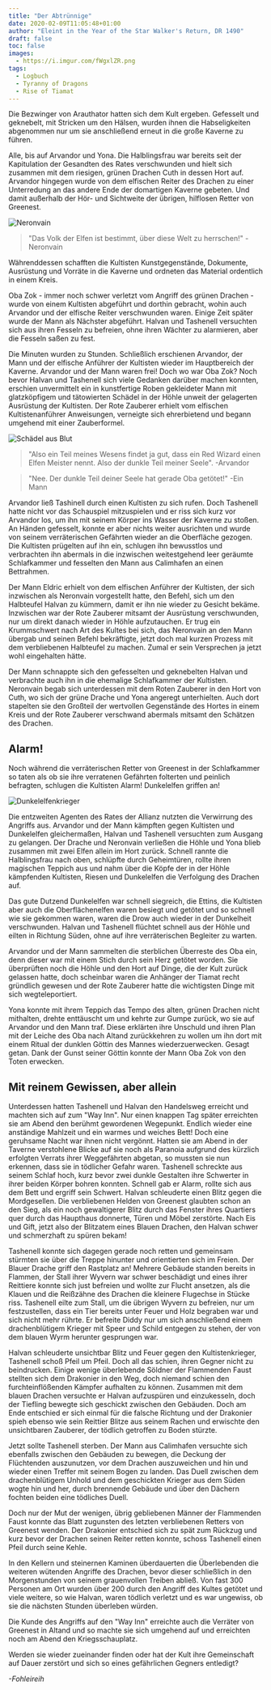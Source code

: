 ```yaml
---
title: "Der Abtrünnige"
date: 2020-02-09T11:05:48+01:00
author: "Eleint in the Year of the Star Walker's Return, DR 1490"
draft: false
toc: false
images:
  - https://i.imgur.com/fWgxlZR.png
tags: 
  - Logbuch
  - Tyranny of Dragons
  - Rise of Tiamat
---
```


Die Bezwinger von Arauthator hatten sich dem Kult ergeben. Gefesselt und geknebelt, mit Stricken um den Hälsen, wurden ihnen die Habseligkeiten abgenommen nur um sie anschließend erneut in die große Kaverne zu führen.

Alle, bis auf Arvandor und Yona. Die Halblingsfrau war bereits seit der Kapitulation der Gesandten des Rates verschwunden und hielt sich zusammen mit dem riesigen, grünen Drachen Cuth in dessen Hort auf. Arvandor hingegen wurde von dem elfischen Reiter des Drachen zu einer Unterredung an das andere Ende der domartigen Kaverne gebeten. Und damit außerhalb der Hör- und Sichtweite der übrigen, hilflosen Retter von Greenest.

![Neronvain](https://i.imgur.com/O4PiLMZ.png)

> "Das Volk der Elfen ist bestimmt, über diese Welt zu herrschen!" -Neronvain

Währenddessen schafften die Kultisten Kunstgegenstände, Dokumente, Ausrüstung und Vorräte in die Kaverne und ordneten das Material ordentlich in einem Kreis.

Oba Zok - immer noch schwer verletzt vom Angriff des grünen Drachen - wurde von einem Kultisten abgeführt und dorthin gebracht, wohin auch Arvandor und der elfische Reiter verschwunden waren. Einige Zeit später wurde der Mann als Nächster abgeführt. Halvan und Tashenell versuchten sich aus ihren Fesseln zu befreien, ohne ihren Wächter zu alarmieren, aber die Fesseln saßen zu fest.

Die Minuten wurden zu Stunden. Schließlich erschienen Arvandor, der Mann und der elfische Anführer der Kultisten  wieder im Hauptbereich der Kaverne. Arvandor und der Mann waren frei! Doch wo war Oba Zok? Noch bevor Halvan und Tashenell sich viele Gedanken darüber machen konnten, erschien unvermittelt ein in kunstfertige Roben gekleideter Mann mit glatzköpfigem und tätowierten Schädel in der Höhle unweit der gelagerten Ausrüstung der Kultisten. Der Rote Zauberer erhielt vom elfischen Kultistenanführer Anweisungen, verneigte sich ehrerbietend und begann umgehend mit einer Zauberformel.

![Schädel aus Blut](https://i.imgur.com/fWgxlZR.png)

> "Also ein Teil meines Wesens findet ja gut, dass ein Red Wizard einen Elfen Meister nennt. Also der dunkle Teil meiner Seele". -Arvandor

> "Nee. Der dunkle Teil deiner Seele hat gerade Oba getötet!" -Ein Mann

Arvandor ließ Tashinell durch einen Kultisten zu sich rufen. Doch Tashenell hatte nicht vor das Schauspiel mitzuspielen und er riss sich kurz vor Arvandor los, um ihn mit seinem Körper ins Wasser der Kaverne zu stoßen. An Händen gefesselt, konnte er aber nichts weiter ausrichten und wurde von seinem verräterischen Gefährten wieder an die Oberfläche gezogen. Die Kultisten prügelten auf ihn ein, schlugen ihn bewusstlos und verbrachten ihn abermals in die inzwischen weitestgehend leer geräumte Schlafkammer und fesselten den Mann aus Calimhafen an einen Bettrahmen.

Der Mann Eldric erhielt von dem elfischen Anführer der Kultisten, der sich inzwischen als Neronvain vorgestellt hatte, den Befehl, sich um den Halbteufel Halvan zu kümmern, damit er ihn nie wieder zu Gesicht bekäme. Inzwischen war der Rote Zauberer mitsamt der Ausrüstung verschwunden, nur um direkt danach wieder in Höhle aufzutauchen. Er trug ein Krummschwert nach Art des Kultes bei sich, das Neronvain an den Mann übergab und seinen Befehl bekräftigte, jetzt doch mal kurzen Prozess mit dem verbliebenen Halbteufel zu machen. Zumal er sein Versprechen ja jetzt wohl eingehalten hätte.

Der Mann schnappte sich den gefesselten und geknebelten Halvan und verbrachte auch ihn in die ehemalige Schlafkammer der Kultisten. Neronvain begab sich unterdessen mit dem Roten Zauberer in den Hort von Cuth, wo sich der grüne Drache und Yona angeregt unterhielten. Auch dort stapelten sie den Großteil der wertvollen Gegenstände des Hortes in einem Kreis und der Rote Zauberer verschwand abermals mitsamt den Schätzen des Drachen.

## Alarm!

Noch während die verräterischen Retter von Greenest in der Schlafkammer so taten als ob sie ihre verratenen Gefährten folterten und peinlich befragten, schlugen die Kultisten Alarm! Dunkelelfen griffen an!

![Dunkelelfenkrieger](https://i.imgur.com/TOL8IqC.png)

Die entzweiten Agenten des Rates der Allianz nutzten die Verwirrung des Angriffs aus. Arvandor und der Mann kämpften gegen Kultisten und Dunkelelfen gleichermaßen, Halvan und Tashenell versuchten zum Ausgang zu gelangen. Der Drache und Neronvain verließen die Höhle und Yona blieb zusammen mit zwei Elfen allein im Hort zurück. Schnell rannte die Halblingsfrau nach oben, schlüpfte durch Geheimtüren, rollte ihren magischen Teppich aus und nahm über die Köpfe der in der Höhle kämpfenden Kultisten, Riesen und Dunkelelfen die Verfolgung des Drachen auf.

Das gute Dutzend Dunkelelfen war schnell siegreich, die Ettins, die Kultisten aber auch die Oberflächenelfen waren besiegt und getötet und so schnell wie sie gekommen waren, waren die Drow auch wieder in der Dunkelheit verschwunden. Halvan und Tashenell flüchtet schnell aus der Höhle und eilten in Richtung Süden, ohne auf ihre verräterischen Begleiter zu warten.

Arvandor und der Mann sammelten die sterblichen Überreste des Oba ein, denn dieser war mit einem Stich durch sein Herz getötet worden. Sie überprüften noch die Höhle und den Hort auf Dinge, die der Kult zurück gelassen hatte, doch scheinbar waren die Anhänger der Tiamat recht gründlich gewesen und der Rote Zauberer hatte die wichtigsten Dinge mit sich wegteleportiert.

Yona konnte mit ihrem Teppich das Tempo des alten, grünen Drachen nicht mithalten, drehte enttäuscht um und kehrte zur Gumpe zurück, wo sie auf Arvandor und den Mann traf. Diese erklärten ihre Unschuld und ihren Plan mit der Leiche des Oba nach Altand zurückkehren zu wollen um ihn dort mit einem Ritual der dunklen Göttin des Mannes wiederzuerwecken. Gesagt getan. Dank der Gunst seiner Göttin konnte der Mann Oba Zok von den Toten erwecken.

## Mit reinem Gewissen, aber allein

Unterdessen hatten Tashenell und Halvan den Handelsweg erreicht und machten sich auf zum "Way Inn". Nur einen knappen Tag später erreichten sie am Abend den berühmt gewordenen Wegepunkt. Endlich wieder eine anständige Mahlzeit und ein warmes und weiches Bett! Doch eine geruhsame Nacht war ihnen nicht vergönnt. Hatten sie am Abend in der Taverne verstohlene Blicke auf sie noch als Paranoia aufgrund des kürzlich erfolgten Verrats ihrer Weggefährten abgetan, so mussten sie nun erkennen, dass sie in tödlicher Gefahr waren. Tashenell schreckte aus seinem Schlaf hoch, kurz bevor zwei dunkle Gestalten ihre Schwerter in ihrer beiden Körper bohren konnten. Schnell gab er Alarm, rollte sich aus dem Bett und ergriff sein Schwert. Halvan schleuderte einen Blitz gegen die Mordgesellen. Die verbliebenen Helden von Greenest glaubten schon an den Sieg, als ein noch gewaltigerer Blitz  durch das Fenster ihres Quartiers quer durch das Haupthaus donnerte, Türen und Möbel zerstörte. Nach Eis und Gift, jetzt also der Blitzatem eines Blauen Drachen, den Halvan schwer und schmerzhaft zu spüren bekam!

Tashenell konnte sich dagegen gerade noch retten und gemeinsam stürmten sie über die Treppe hinunter und orientierten sich im Freien. Der Blauer Drache griff den Rastplatz an! Mehrere Gebäude standen bereits in Flammen, der Stall ihrer Wyvern war schwer beschädigt und eines ihrer Reittiere konnte sich just befreien und wollte zur Flucht ansetzen, als die Klauen und die Reißzähne des Drachen die kleinere Flugechse in Stücke riss. Tashenell eilte zum Stall, um die übrigen Wyvern zu befreien, nur um festzustellen, dass ein Tier bereits unter Feuer und Holz begraben war und sich nicht mehr rührte. Er befreite Diddy nur um sich anschließend einem drachenblütigem Krieger mit Speer und Schild entgegen zu stehen, der von dem blauen Wyrm herunter gesprungen war.

Halvan schleuderte unsichtbar Blitz und Feuer gegen den Kultistenkrieger, Tashenell schoß Pfeil um Pfeil. Doch all das schien, ihren Gegner nicht zu beindrucken. Einige wenige überlebende Söldner der Flammenden Faust stellten sich dem Drakonier in den Weg, doch niemand schien den furchteinflößenden Kämpfer aufhalten zu können. Zusammen mit dem blauen Drachen versuchte er Halvan aufzuspüren und einzukesseln, doch der Tiefling bewegte sich geschickt zwischen den Gebäuden. Doch am Ende entschied er sich einmal für die falsche Richtung und der Drakonier spieh ebenso wie sein Reittier Blitze aus seinem Rachen und erwischte den unsichtbaren Zauberer, der tödlich getroffen zu Boden stürzte.

Jetzt sollte Tashenell sterben. Der Mann aus Calimhafen versuchte sich ebenfalls zwischen den Gebäuden zu bewegen, die Deckung der Flüchtenden auszunutzen, vor dem Drachen auszuweichen und hin und wieder einen Treffer mit seinem Bogen zu landen. Das Duell zwischen dem drachenblütigem Unhold und dem geschickten Krieger aus dem Süden wogte hin und her, durch brennende Gebäude und über den Dächern fochten beiden eine tödliches Duell.

Doch nur der Mut der wenigen, übrig gebliebenen Männer der Flammenden Faust konnte das Blatt zugunsten des letzten verbliebenen Retters von Greenest wenden. Der Drakonier entschied sich zu spät zum Rückzug und kurz bevor der Drachen seinen Reiter retten konnte, schoss Tashenell einen Pfeil durch seine Kehle.

In den Kellern und steinernen Kaminen überdauerten die Überlebenden die weiteren wütenden Angriffe des Drachen, bevor dieser schließlich in den Morgenstunden von seinem grauenvollen Treiben abließ. Von fast 300 Personen am Ort wurden über 200 durch den Angriff des Kultes getötet und viele weitere, so wie Halvan, waren tödlich verletzt und es war ungewiss, ob sie die nächsten Stunden überleben würden.

Die Kunde des Angriffs auf den "Way Inn" erreichte auch die Verräter von Greenest in Altand und so machte sie sich umgehend auf und erreichten noch am Abend den Kriegsschauplatz. 

Werden sie wieder zueinander finden oder hat der Kult ihre Gemeinschaft auf Dauer zerstört und sich so eines gefährlichen Gegners entledigt?

_-Fohleireih_
